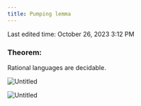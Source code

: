 ```yaml
---
title: Pumping lemma
---
```

Last edited time: October 26, 2023 3:12 PM

### Theorem:

Rational languages are decidable.

![Untitled](Pumping%20lemma/Untitled.png)

![Untitled](Pumping%20lemma/Untitled%201.png)
